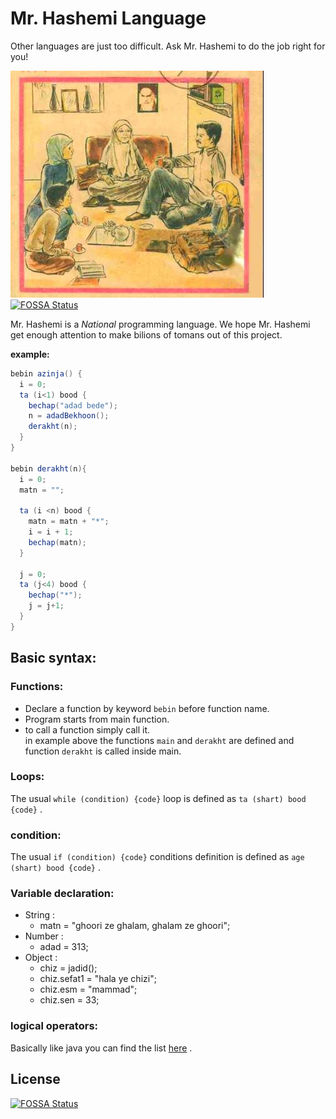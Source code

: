 # Mr. Hashemi Language

Other languages are just too difficult. Ask Mr. Hashemi to do the job right for you!

![alt text](hashemi-logo.jpg) [![FOSSA Status](https://app.fossa.io/api/projects/git%2Bgithub.com%2Fmr-hashemi%2Fmr-hashemi.svg?type=shield)](https://app.fossa.io/projects/git%2Bgithub.com%2Fmr-hashemi%2Fmr-hashemi?ref=badge_shield)



Mr. Hashemi is a *National* programming language.
We hope Mr. Hashemi get enough attention to make bilions of tomans out of this project.  

**example:**
```java
bebin azinja() {
  i = 0;
  ta (i<1) bood {
    bechap("adad bede");
    n = adadBekhoon();
    derakht(n);
  }
}

bebin derakht(n){
  i = 0;
  matn = "";

  ta (i <n) bood {
    matn = matn + "*";
    i = i + 1;
    bechap(matn);
  }

  j = 0;
  ta (j<4) bood {
    bechap("*");
    j = j+1;
  }
}
```  
  
## Basic syntax:  
### Functions:  
- Declare a function by keyword `bebin` before function name.  
- Program starts from main function.  
- to call a function simply call it.  
in example above the functions `main` and `derakht` are defined and function `derakht` is called inside main.

### Loops:  
The usual `while (condition) {code}` loop is defined as `ta (shart) bood {code}` .  
### condition:  
The usual `if (condition) {code}` conditions definition is defined as `age (shart) bood {code}` .  
### Variable declaration:  
- String :
	- matn = "ghoori ze ghalam, ghalam ze ghoori";
- Number :
	- adad = 313;
- Object :
	- chiz = jadid();
	- chiz.sefat1 = "hala ye chizi";
	- chiz.esm = "mammad";
	- chiz.sen = 33;
### logical operators:
Basically like java you can find the list [here](https://docs.oracle.com/javase/tutorial/java/nutsandbolts/opsummary.html) .


## License
[![FOSSA Status](https://app.fossa.io/api/projects/git%2Bgithub.com%2Fmr-hashemi%2Fmr-hashemi.svg?type=large)](https://app.fossa.io/projects/git%2Bgithub.com%2Fmr-hashemi%2Fmr-hashemi?ref=badge_large)